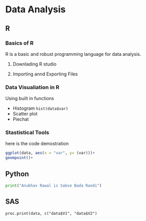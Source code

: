 # Data Analysis

## R

### Basics of R

R is a basic and robust programming language for data analysis. 

1. Downlading R studio

2. Importing annd Exporting Files

   


### Data Visualiation in R

Using built in functions

- Histogram `hist(data$var)`
- Scatter plot
- Piechat
  
### Stastistical Tools
here is the code demostration

```R
ggplot(data, aes(x = "var", y= (var)))+
geompoint()+
```

## Python

```python
print("Anubhav Rawal is Sabse Bada Randi")
```

## SAS
```sas
proc.print(data, c("data$V1", "data$V2")
```

